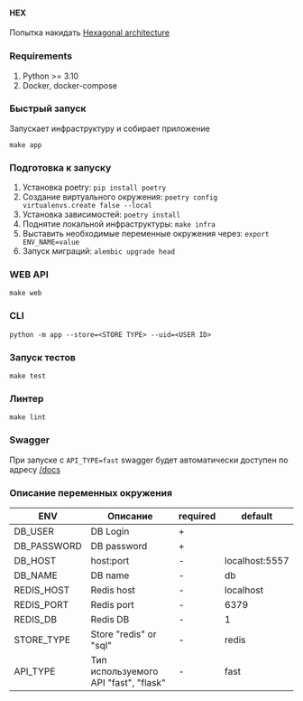#### HEX
Попытка накидать [Hexagonal architecture](https://en.wikipedia.org/wiki/Hexagonal_architecture_(software))

### Requirements
1. Python >= 3.10
2. Docker, docker-compose

### Быстрый запуск
Запускает инфраструктуру и собирает приложение

`make app`

### Подготовка к запуску
1. Установка poetry: `pip install poetry`
2. Создание виртуального окружения: `poetry config virtualenvs.create false --local`
3. Установка зависимостей: `poetry install`
4. Поднятие локальной инфраструктуры: `make infra`
5. Выставить необходимые переменные окружения через: `export ENV_NAME=value`
6. Запуск миграций: `alembic upgrade head`

### WEB API
`make web`

### CLI
`python -m app --store=<STORE TYPE> --uid=<USER ID>`

### Запуск тестов
`make test`

### Линтер
`make lint`

### Swagger
При запуске с `API_TYPE=fast` swagger будет автоматически доступен по адресу [/docs](/docs)

### Описание переменных окружения


| ENV         | Описание                               | required | default        |
|-------------|----------------------------------------|----------|----------------|
| DB_USER     | DB Login                               | +        |                |
| DB_PASSWORD | DB password                            | +        |                |
| DB_HOST     | host:port                              | -        | localhost:5557 |
| DB_NAME     | DB name                                | -        | db             |
| REDIS_HOST  | Redis host                             | -        | localhost      |
| REDIS_PORT  | Redis port                             | -        | 6379           |
| REDIS_DB    | Redis DB                               | -        | 1              |
| STORE_TYPE  | Store "redis" or "sql"                 | -        | redis          |
| API_TYPE    | Тип используемого API "fast", "flask"  | -        | fast           |


